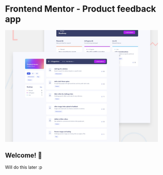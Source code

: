 # Frontend Mentor - Product feedback app

![Design preview for the Product feedback app coding challenge](./preview.jpg)

## Welcome! 👋

Will do this later :p
